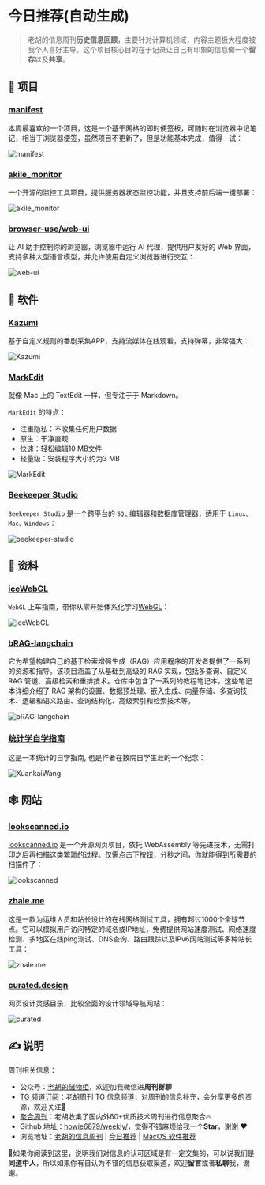 # 今日推荐(自动生成)

> 老胡的信息周刊**历史信息回顾**，主要针对计算机领域，内容主题极大程度被我个人喜好主导。这个项目核心目的在于记录让自己有印象的信息做一个**留存**以及**共享**。


## 🎯 项目 

### [manifest](https://github.com/jonathontoon/manifest)

本周最喜欢的一个项目，这是一个基于网格的即时便签板，可随时在浏览器中记笔记，相当于浏览器便签，虽然项目不更新了，但是功能基本完成，值得一试：

![manifest](https://images-1252557999.file.myqcloud.com/uPic/manifest.jpg) 

### [akile_monitor](https://github.com/akile-network/akile_monitor)

一个开源的监控工具项目，提供服务器状态监控功能，并且支持前后端一键部署：

![akile_monitor](https://images-1252557999.file.myqcloud.com/uPic/0D0D4c.png) 

### [browser-use/web-ui](https://github.com/browser-use/web-ui)

让 AI 助手控制你的浏览器，浏览器中运行 AI 代理，提供用户友好的 Web 界面，支持多种大型语言模型，并允许使用自定义浏览器进行交互：

![web-ui](https://images-1252557999.file.myqcloud.com/uPic/DVMAQC.png) 

## 🤖 软件 

### [Kazumi](https://github.com/Predidit/Kazumi)

基于自定义规则的番剧采集APP，支持流媒体在线观看，支持弹幕，非常强大：

![Kazumi](https://images-1252557999.file.myqcloud.com/uPic/Kazumi.jpg) 

### [MarkEdit](https://github.com/MarkEdit-app/MarkEdit)

就像 Mac 上的 TextEdit 一样，但专注于于 Markdown。

`MarkEdit` 的特点：
- 注重隐私：不收集任何用户数据
- 原生：干净直观
- 快速：轻松编辑10 MB文件
- 轻量级：安装程序大小约为3 MB

![MarkEdit](https://images-1252557999.file.myqcloud.com/uPic/MarkEdit.png) 

### [Beekeeper Studio](https://github.com/beekeeper-studio/beekeeper-studio)

`Beekeeper Studio` 是一个跨平台的 `SQL` 编辑器和数据库管理器，适用于 `Linux、Mac、Windows`：

![beekeeper-studio](https://images-1252557999.file.myqcloud.com/uPic/beekeeper-studio.jpg) 

## 👀 资料 

### [iceWebGL](https://github.com/MrWeilian/iceWebGL)

`WebGL` 上车指南，带你从零开始体系化学习[WebGL](https://ice-webgl.netlify.app/)：

![iceWebGL](https://images-1252557999.file.myqcloud.com/uPic/iceWebGL.png) 

### [bRAG-langchain](https://github.com/bRAGAI/bRAG-langchain)

它为希望构建自己的基于检索增强生成（RAG）应用程序的开发者提供了一系列的资源和指导。该项目涵盖了从基础到高级的 RAG 实现，包括多查询、自定义 RAG 管道、高级检索和重排技术。仓库中包含了一系列的教程笔记本，这些笔记本详细介绍了 RAG 架构的设置、数据预处理、嵌入生成、向量存储、多查询技术、逻辑和语义路由、查询结构化、高级索引和检索技术等。

![bRAG-langchain](https://images-1252557999.file.myqcloud.com/uPic/u0SkKz.png) 

### [统计学自学指南](https://xuankaiwang.github.io/)

这是一本统计的自学指南, 也是作者在数院自学生涯的一个纪念：

![XuankaiWang](https://images-1252557999.file.myqcloud.com/uPic/XuankaiWang.jpg) 

## 🕸 网站 

### [lookscanned.io](https://lookscanned.io/)

[lookscanned.io](https://github.com/rwv/lookscanned.io) 是一个开源网页项目，依托 WebAssembly 等先进技术，无需打印之后再扫描这类繁琐的过程。仅需点击下按钮，分秒之间，你就能得到所需要的扫描件了：

![lookscanned](https://images-1252557999.file.myqcloud.com/uPic/lookscanned.jpg) 

### [zhale.me](https://zhale.me/)

这是一款为运维人员和站长设计的在线网络测试工具，拥有超过1000个全球节点。它可以模拟用户访问特定的域名或IP地址，免费提供网站速度测试、网络速度检测、多地区在线ping测试、DNS查询、路由跟踪以及IPv6网站测试等多种站长工具：

![zhale.me](https://images-1252557999.file.myqcloud.com/uPic/rwk3mb.png) 

### [curated.design](https://www.curated.design/)

网页设计灵感目录，比较全面的设计领域导航网站：

![curated](https://images-1252557999.file.myqcloud.com/uPic/curated.jpg) 

## ✍️ 说明

周刊相关信息：

- 公众号：[老胡的储物柜](https://images-1252557999.file.myqcloud.com/uPic/ETIbMe.jpg)，欢迎加我微信进**周刊群聊**
- [TG 频道订阅](https://t.me/howie_weekly)：老胡周刊 TG 信息频道，对周刊的信息补充，会分享更多的资源，欢迎关注👏
- [聚合周刊](https://www.fre321.com/weekly)：老胡收集了国内外60+优质技术周刊进行信息聚合🔥
- Github 地址：[howie6879/weekly/](https://github.com/howie6879/weekly/)，觉得不错麻烦给我一个**Star**，谢谢 ❤️
- 浏览地址：[老胡的信息周刊](https://weekly.howie6879.com) | [今日推荐](https://weekly.howie6879.com/recommend/index.html) | [MacOS 软件推荐](https://weekly.howie6879.com/soft/mac.html)

🙌如果你阅读到这里，说明我们对信息的认可区域是有一定交集的，可以说我们是**同道中人**，所以如果你有自认为不错的信息获取渠道，欢迎**留言**或者**私聊**我，谢谢。